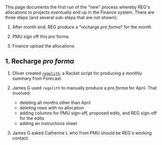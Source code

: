 This page documents the first run of the "new" process whereby REG's allocations to projects eventually end up in the Finance system. There are three steps (and several sub-steps that are not shown):

1. After month end, REG produce a "recharge _pro forma_" for the month

2. PMU sign off this pro forma.

3. Finance upload the allocations.

## 1. Recharge _pro forma_

1. Oliver created [`regolith`](https://github.com/alan-turing-institute/regolith), a Racket script for producing a monthly summary from Forecast.

2. James G used `regolith` to manually produce a _pro forma_ for April. That involved:
   - deleting all months other than April
   - deleting rows with no allocation
   - adding columns for PMU sign-off, proposed edits, and REG sign-off for the edits
   - adding an instructions sheet

3. James G asked Catherine L who from PMU should be REG's working contact.
